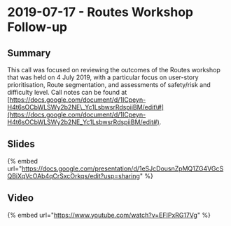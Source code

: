 # 2019-07-17 - Routes Workshop Follow-up

## Summary

This call was focused on reviewing the outcomes of the Routes workshop that was held on 4 July 2019, with a particular focus on user-story prioritisation, Route segmentation, and assessments of safety/risk and difficulty level. Call notes can be found at [https://docs.google.com/document/d/1ICpeyn-H4t6sOCbWLSWy2b2NE\_Yc1LsbwsrRdspiiBM/edit\#](https://docs.google.com/document/d/1ICpeyn-H4t6sOCbWLSWy2b2NE_Yc1LsbwsrRdspiiBM/edit#).

## Slides

{% embed url="https://docs.google.com/presentation/d/1eSJcDousnZpMQ1ZG4VGcSQBiXqVcOAb4qCrSxcOrkqs/edit?usp=sharing" %}

## Video

{% embed url="https://www.youtube.com/watch?v=EFIPxRG17Vg" %}





